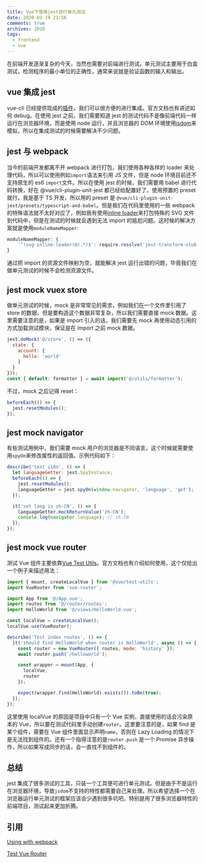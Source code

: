 ```yaml
---
title: Vue下使用jest进行单元测试
date: 2020-03-19 21:56
comments: true
archives: 2020
tags:
  - frontend
  - vue
---
```


在前端开发逐渐复杂的今天，当然也需要对前端进行测试。单元测试主要用于白盒测试，检测程序的最小单位的正确性，通常来说就是验证函数的输入和输出。

## vue 集成 jest

vue-cli 已经提供现成的[插件](https://cli.vuejs.org/core-plugins/unit-jest.html)，我们可以很方便的进行集成。官方文档也有讲述如何 debug。在使用 jest 之前，我们需要知道 jest 的测试代码不是像前端代码一样运行在浏览器环境，而是使用 node 运行，并且浏览器的 DOM 环境使用[jsdom](https://github.com/jsdom/jsdom)来模拟，所以在集成测试的时候需要解决不少问题。

## jest 与 webpack

当今的前端开发都离不开 webpack 进行打包，我们使用各种各样的 loader 来处理代码，所以可以使用例如`import`语法来引用 JS 文件，但是 node 环境目前还不支持原生的 es6 `import`文件。所以在使用 jest 的时候，我们需要用 babel 进行代码转换，好在 @vue/cli-plugin-unit-jest 都已经给配置好了，使用预置的 preset 就行。我是基于 TS 开发，所以用的 preset 是 `@vue/cli-plugin-unit-jest/presets/typescript-and-babel`。但是我们在代码里使用的一些 webpack 的特殊语法就不太好对应了，例如我有使用[inline loader](https://webpack.js.org/concepts/loaders/#inline)来打包特殊的 SVG 文件到代码中，但是在测试的时候就会遇到无法 import 的尴尬问题。这时候的解决方案就是使用`moduleNameMapper`:

```js
moduleNameMapper: {
    '^!svg-inline-loader!@(.*)$': require.resolve('jest-transform-stub')
}
```

通过把 import 的资源文件映射为空，就能解决 jest 运行出错的问题，毕竟我们在做单元测试的时候不会检测资源文件。

## jest mock vuex store

做单元测试的时候，mock 是非常常见的需求，例如我们在一个文件里引用了 store 的数据，但是要构造这个数据非常复杂，所以我们需要直接 mock 数据。这里需要注意的是，如果是 import 引入的话，我们需要先 mock 再使用动态引用的方式加载测试模块，保证是在 import 之前 mock 数据。

```js
jest.doMock('@/store', () => ({
  state: {
    account: {
      hello: 'world'
    }
  }
}));
const { default: formatter } = await import('@/utils/formatter');
```

不过，mock 之后记得 reset：

```js
beforeEach(() => {
  jest.resetModules();
});
```

## jest mock navigator

有些测试用例中，我们需要 mock 用户的浏览器是不同语言，这个时候就需要使用`spyOn`来修改属性的返回值。示例代码如下：

```js
describe('test i18n', () => {
  let languageGetter: jest.SpyInstance;
  beforeEach(() => {
    jest.resetModules();
    languageGetter = jest.spyOn(window.navigator, 'language', 'get');
  });

  it('set lang is zh-CN', () => {
    languageGetter.mockReturnValue('zh-CN');
    console.log(navigator.language); // zh-CN
  });
});
```

## jest mock vue router

测试 Vue 组件主要依靠[Vue Test Utils](https://vue-test-utils.vuejs.org/)。官方文档也有介绍如何使用，这个仅给出一个例子来描述用法：

```js
import { mount, createLocalVue } from '@vue/test-utils';
import VueRouter from 'vue-router';

import App from '@/App.vue';
import routes from '@/router/routes';
import HelloWorld from '@/views/HelloWorld.vue';

const localVue = createLocalVue();
localVue.use(VueRouter);

describe('Test index routes', () => {
  it('should find HelloWorld when router is HelloWorld', async () => {
    const router = new VueRouter({ routes, mode: 'history' });
    await router.push('/helloworld');

    const wrapper = mount(App, {
      localVue,
      router
    });

    expect(wrapper.find(HelloWorld).exists()).toBe(true);
  });
});
```

这里使用 localVue 的原因是项目中只有一个 Vue 实例，直接使用的话会污染原本的 Vue，所以要在测试代码里手动创建`router`。这里要注意的是，如果 find 是某个组件，需要在 Vue 组件里面显示声明`name`，否则在 Lazy Loading 的情况下是无法找到组件的。还有一个指得注意的是`router.push` 是一个 Promise 异步操作，所以如果写成同步的话，会一直找不到组件的。

## 总结

jest 集成了很多测试的工具，只装一个工具便可进行单元测试。但是由于不是运行在浏览器环境，导致`jsdom`不支持的特性都需要自己来处理。所以希望选择一个在浏览器运行单元测试的框架应该会少遇到很多坑吧。特别是用了很多浏览器特性的前端项目，测试起来更加折腾。

## 引用

[Using with webpack](https://jestjs.io/docs/en/webpack)

[Test Vue Router](https://lmiller1990.github.io/vue-testing-handbook/vue-router.html)
